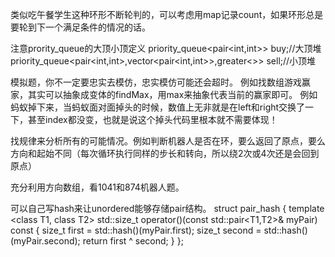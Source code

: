 类似吃午餐学生这种环形不断轮判的，可以考虑用map记录count，如果环形总是要轮到下一个满足条件的情况的话。

注意prority_queue的大顶小顶定义
priority_queue<pair<int,int>> buy;//大顶堆
priority_queue<pair<int,int>,vector<pair<int,int>>,greater<>> sell;//小顶堆

模拟题，你不一定要忠实去模仿，忠实模仿可能还会超时。
例如找数组游戏赢家，其实可以抽象成变体的findMax，用max来抽象代表当前的赢家即可。
例如蚂蚁掉下来，当蚂蚁面对面掉头的时候，数值上无非就是在left和right交换了一下，甚至index都没变，也就是说这个掉头代码里根本就不需要体现！

找规律来分析所有的可能情况。例如判断机器人是否在环，要么返回了原点，要么方向和起始不同（每次循环执行同样的步长和转向，所以绕2次或4次还是会回到原点）

充分利用方向数组，看1041和874机器人题。

可以自己写hash来让unordered能够存储pair结构。
struct pair_hash
{
    template <class T1, class T2>
    std::size_t operator()(const std::pair<T1,T2>& myPair) const {
        size_t first = std::hash<T1>()(myPair.first);
        size_t second = std::hash<T2>()(myPair.second);
        return first ^ second;
    }
};